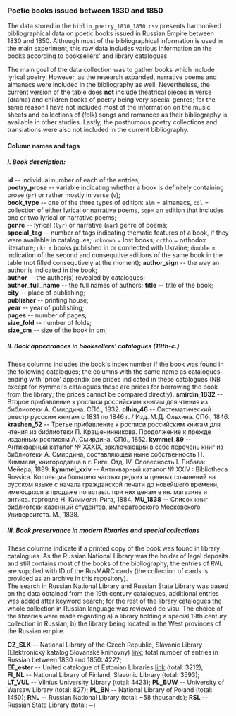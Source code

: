 ### Poetic books issued between 1830 and 1850

The data stored in the `biblio_poetry_1830_1850.csv` presents harmonised bibliographical data on poetic books issued in Russian Empire between 1830 and 1850. Although most of the bibliographical information is used in the main experiment, this raw data includes various information on the books according to booksellers' and library catalogues.  
  
The main goal of the data collection was to gather books which include lyrical poetry. However, as the research expanded, narrative poems and almanacs were included in the bibliography as well. Nevertheless, the current version of the table does **not** include theatrical pieces in verse (drama) and children books of poetry being very special genres; for the same reason I have not included most of the information on the music sheets and collections of (folk) songs and romances as their bibliography is available in other studies. Lastly, the posthumous poetry collections and translations were also not included in the current bibliography.  
  
#### **Column names and tags**  
##### I. Book description:
**id** -- individual number of each of the entries;  
**poetry_prose** -- variable indicating whether a book is definitely containing prose (`pr`) or rather mostly in verse (`v`);  
**book_type** -- one of the three types of edition: `alm` = almanacs, `col` = collection of either lyrical or narrative poems, `sep`= an edition that includes one or two lyrical or narrative poems;  
**genre** -- lyrical (`lyr`) or narrative (`nar`) genre of poems;  
**special_tag** -- number of tags indicating thematic features of a book, if they were available in catalogues; `unknown` = lost books, `ortho` = orthodox literature; `ukr` = books published in or connected with Ukraine; `double` = indication of the second and consequtive editions of the same book in the table (not filled consequtively at the moment); 
**author_sign** -- the way an author is indicated in the book;  
**author** -- the author(s) revealed by catalogues;  
**author_full_name** -- the full names of authors; 
**title** -- title of the book;  
**city** -- place of publishing;  
**publisher** -- printing house;  
**year** -- year of publishing;  
**pages** -- number of pages;  
**size_fold** -- number of folds;  
**size_cm** -- size of the book in cm;  

##### II. Book appearances in booksellers' catalogues (19th-c.)
These columns includes the book's index number if the book was found in the following catalogues; the columns with the same name as catalogues ending with 'price' appendix are prices indicated in these catalogues (NB except for Kymmel's catalogues these are prices for borrowing the book from the library; the prices cannot be compared directly).
**smirdin_1832** -- Второе прибавление к росписи российским книгам для чтения из библиотеки А. Смирдина. СПб., 1832.
**olhin_46** -- Систематический реестр русским книгам с 1831 по 1846 г. / Изд. М.Д. Ольхина. СПб., 1846.
**krashen_52** -- Третье прибавление к росписи российским книгам для чтения из библиотеки П. Крашенинникова. Продолжение к прежде изданным росписям А. Смирдина. СПб., 1852.
**kymmel_89** -- Антикварный каталог № XXXIX, заключающий в себе перечень книг из библиотеки А. Смирдина, составляющей ныне собственность Н. Киммеля, книгородавца в г. Риге. Отд. IV. Словесность I. Либава: Мейера, 1889.
**kymmel_xxiv** -- Антикварный каталог № XXIV : Bibliotheca Rossica. Коллекция большею частью редких и ценных сочинений на русском языке с начала гражданской печати до новейшего времени, имеющихся в продаже по вставл. при них ценам в кн. магазине и антикв. торговле Н. Киммеля. Рига, 1884.
**MU_1838** -- Список книг библиотеки казенный студентов, императорского Московского Университета. М., 1838.

##### III. Book preservance in modern libraries and special collections
These columns indicate if a printed copy of the book was found in library catalogues. As the Russian National Library was the holder of legal deposits and still contains most of the books of the bibliography, the entries of *RNL* are supplied with ID of the RusMARC cards (the collection of cards is provided as an archive in this repository).  
The search in Russian National Library and Russian State Library was based on the data obtained from the 19th century catalogues, additional entries was added after keyword search; for the rest of the library catalogues the whole collection in Russian language was reviewed de visu. The choice of the libraries were made regarding a) a library holding a special 19th century collection in Russian, b) the library being located in the West provinces of the Russian empire.  
  
**CZ_SLK** -- National Library of the Czech Republic, Slavonic Library (Elektronický katalog Slovanské knihovny) [link](http://www.en.nkp.cz);  total number of entries in Russian between 1830 and 1850: 4222;  
**EE_ester** -- United catalogue of Estonian Libraries [link]() (total: 3212);  
**FI_NL** -- National Library of Finland, Slavonic Library (total: 3593);  
**LT_VUL** -- Vilnius University Library (total: 4423);
**PL_BUW** -- University of Warsaw Library (total: 827);
**PL_BN** -- National Library of Poland (total: 1450);
**RNL** -- Russian National Library (total: ~58 thousands);
**RSL** -- Russian State Library (total: ~)

